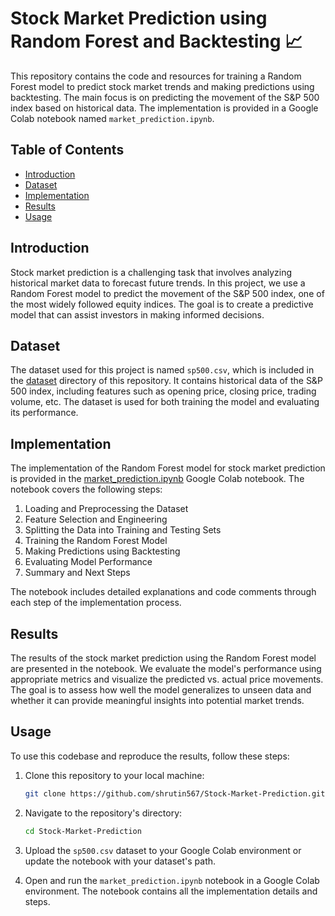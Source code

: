# Stock Market Prediction using Random Forest and Backtesting 📈

This repository contains the code and resources for training a Random Forest model to predict stock market trends and making predictions using backtesting. The main focus is on predicting the movement of the S&P 500 index based on historical data. The implementation is provided in a Google Colab notebook named `market_prediction.ipynb`.

## Table of Contents

- [Introduction](#introduction)
- [Dataset](#dataset)
- [Implementation](#implementation)
- [Results](#results)
- [Usage](#usage)


## Introduction

Stock market prediction is a challenging task that involves analyzing historical market data to forecast future trends. In this project, we use a Random Forest model to predict the movement of the S&P 500 index, one of the most widely followed equity indices. The goal is to create a predictive model that can assist investors in making informed decisions.

## Dataset

The dataset used for this project is named `sp500.csv`, which is included in the [dataset](sp500.csv) directory of this repository. It contains historical data of the S&P 500 index, including features such as opening price, closing price, trading volume, etc. The dataset is used for both training the model and evaluating its performance.

## Implementation

The implementation of the Random Forest model for stock market prediction is provided in the [market_prediction.ipynb](market_prediction.ipynb) Google Colab notebook. The notebook covers the following steps:

1. Loading and Preprocessing the Dataset
2. Feature Selection and Engineering
3. Splitting the Data into Training and Testing Sets
4. Training the Random Forest Model
5. Making Predictions using Backtesting
6. Evaluating Model Performance
7. Summary and Next Steps


The notebook includes detailed explanations and code comments through each step of the implementation process.

## Results

The results of the stock market prediction using the Random Forest model are presented in the notebook. We evaluate the model's performance using appropriate metrics and visualize the predicted vs. actual price movements. The goal is to assess how well the model generalizes to unseen data and whether it can provide meaningful insights into potential market trends.

## Usage

To use this codebase and reproduce the results, follow these steps:

1. Clone this repository to your local machine:

   ```bash
   git clone https://github.com/shrutin567/Stock-Market-Prediction.git
   ```

2. Navigate to the repository's directory:

   ```bash
   cd Stock-Market-Prediction
   ```

3. Upload the `sp500.csv` dataset to your Google Colab environment or update the notebook with your dataset's path.

4. Open and run the `market_prediction.ipynb` notebook in a Google Colab environment. The notebook contains all the implementation details and steps.

